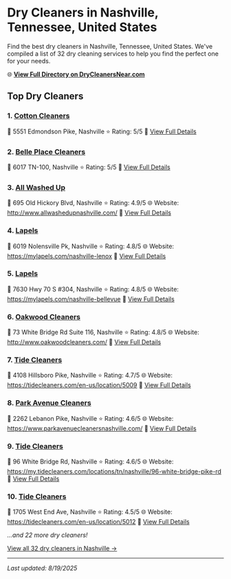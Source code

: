 # Dry Cleaners in Nashville, Tennessee, United States

Find the best dry cleaners in Nashville, Tennessee, United States. We've compiled a list of 32 dry cleaning services to help you find the perfect one for your needs.

🌐 **[View Full Directory on DryCleanersNear.com](https://drycleanersnear.com/city/US/Tennessee/Nashville)**

## Top Dry Cleaners

### 1. [Cotton Cleaners](https://drycleanersnear.com/dryCleaner/6861efac6d1fa2e11f5137c2/cotton-cleaners)
📍 5551 Edmondson Pike, Nashville
⭐ Rating: 5/5
🔗 [View Full Details](https://drycleanersnear.com/dryCleaner/6861efac6d1fa2e11f5137c2/cotton-cleaners)

### 2. [Belle Place Cleaners](https://drycleanersnear.com/dryCleaner/6861efad6d1fa2e11f513b6b/belle-place-cleaners)
📍 6017 TN-100, Nashville
⭐ Rating: 5/5
🔗 [View Full Details](https://drycleanersnear.com/dryCleaner/6861efad6d1fa2e11f513b6b/belle-place-cleaners)

### 3. [All Washed Up](https://drycleanersnear.com/dryCleaner/6861efac6d1fa2e11f51369c/all-washed-up)
📍 695 Old Hickory Blvd, Nashville
⭐ Rating: 4.9/5
🌐 Website: http://www.allwashedupnashville.com/
🔗 [View Full Details](https://drycleanersnear.com/dryCleaner/6861efac6d1fa2e11f51369c/all-washed-up)

### 4. [Lapels](https://drycleanersnear.com/dryCleaner/6861efac6d1fa2e11f5136db/lapels)
📍 6019 Nolensville Pk, Nashville
⭐ Rating: 4.8/5
🌐 Website: https://mylapels.com/nashville-lenox
🔗 [View Full Details](https://drycleanersnear.com/dryCleaner/6861efac6d1fa2e11f5136db/lapels)

### 5. [Lapels](https://drycleanersnear.com/dryCleaner/6861efac6d1fa2e11f513720/lapels)
📍 7630 Hwy 70 S #304, Nashville
⭐ Rating: 4.8/5
🌐 Website: https://mylapels.com/nashville-bellevue
🔗 [View Full Details](https://drycleanersnear.com/dryCleaner/6861efac6d1fa2e11f513720/lapels)

### 6. [Oakwood Cleaners](https://drycleanersnear.com/dryCleaner/6861efac6d1fa2e11f51373f/oakwood-cleaners)
📍 73 White Bridge Rd Suite 116, Nashville
⭐ Rating: 4.8/5
🌐 Website: http://www.oakwoodcleaners.com/
🔗 [View Full Details](https://drycleanersnear.com/dryCleaner/6861efac6d1fa2e11f51373f/oakwood-cleaners)

### 7. [Tide Cleaners](https://drycleanersnear.com/dryCleaner/6861efac6d1fa2e11f51377c/tide-cleaners)
📍 4108 Hillsboro Pike, Nashville
⭐ Rating: 4.7/5
🌐 Website: https://tidecleaners.com/en-us/location/5009
🔗 [View Full Details](https://drycleanersnear.com/dryCleaner/6861efac6d1fa2e11f51377c/tide-cleaners)

### 8. [Park Avenue Cleaners](https://drycleanersnear.com/dryCleaner/6861efac6d1fa2e11f513790/park-avenue-cleaners)
📍 2262 Lebanon Pike, Nashville
⭐ Rating: 4.6/5
🌐 Website: https://www.parkavenuecleanersnashville.com/
🔗 [View Full Details](https://drycleanersnear.com/dryCleaner/6861efac6d1fa2e11f513790/park-avenue-cleaners)

### 9. [Tide Cleaners](https://drycleanersnear.com/dryCleaner/6861efac6d1fa2e11f5137ae/tide-cleaners)
📍 96 White Bridge Rd, Nashville
⭐ Rating: 4.6/5
🌐 Website: https://my.tidecleaners.com/locations/tn/nashville/96-white-bridge-pike-rd
🔗 [View Full Details](https://drycleanersnear.com/dryCleaner/6861efac6d1fa2e11f5137ae/tide-cleaners)

### 10. [Tide Cleaners](https://drycleanersnear.com/dryCleaner/6861efac6d1fa2e11f5136f8/tide-cleaners)
📍 1705 West End Ave, Nashville
⭐ Rating: 4.5/5
🌐 Website: https://tidecleaners.com/en-us/location/5012
🔗 [View Full Details](https://drycleanersnear.com/dryCleaner/6861efac6d1fa2e11f5136f8/tide-cleaners)


*...and 22 more dry cleaners!*

[View all 32 dry cleaners in Nashville →](https://drycleanersnear.com/city/US/Tennessee/Nashville)

---

*Last updated: 8/19/2025*
